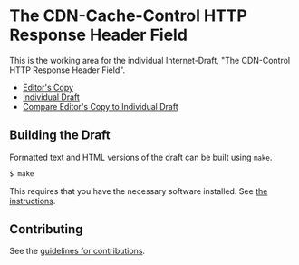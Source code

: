 # The CDN-Cache-Control HTTP Response Header Field

This is the working area for the individual Internet-Draft, "The CDN-Control HTTP Response Header Field".

* [Editor's Copy](https://cdn-specs.github.io/control-header/#go.draft-cdn-control-header.html)
* [Individual Draft](https://tools.ietf.org/html/draft-cdn-control-header)
* [Compare Editor's Copy to Individual Draft](https://cdn-specs.github.io/control-header/#go.draft-cdn-control-header.diff)

## Building the Draft

Formatted text and HTML versions of the draft can be built using `make`.

```sh
$ make
```

This requires that you have the necessary software installed.  See
[the instructions](https://github.com/martinthomson/i-d-template/blob/master/doc/SETUP.md).


## Contributing

See the
[guidelines for contributions](https://github.com/cdn-specs/control-header/blob/main/CONTRIBUTING.md).
